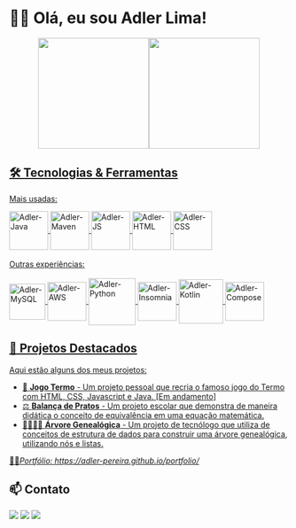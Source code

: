 # 👋🏻 Olá, eu sou Adler Lima!
<div align="center">
  <a href="https://github.com/Adler-Pereira">
    <img height="200em" src="https://github-readme-streak-stats-salesp07.vercel.app?user=Adler-Pereira&theme=java-dark&border_radius=4.5&locale=pt_BR"/><img height="200em" src="https://github-readme-stats.vercel.app/api/top-langs/?username=Adler-Pereira&layout=donut&langs_count=16&theme=vision-friendly-dark&locale=pt-br&border_color=f89820"/>
</div>

## 🛠️ Tecnologias & Ferramentas
Mais usadas:
<div style="display: inline_block">
  <img align="center" alt="Adler-Java" height="70" width="70" src="https://cdn.jsdelivr.net/gh/devicons/devicon@latest/icons/java/java-original.svg">
  <img align="center" alt="Adler-Maven" height="70" width="70" src="https://cdn.jsdelivr.net/gh/devicons/devicon@latest/icons/maven/maven-original.svg">
  <img align="center" alt="Adler-JS" height="70" width="70" src="https://cdn.jsdelivr.net/gh/devicons/devicon@latest/icons/javascript/javascript-original.svg">
  <img align="center" alt="Adler-HTML" height="70" width="70" src="https://cdn.jsdelivr.net/gh/devicons/devicon@latest/icons/html5/html5-original.svg">
  <img align="center" alt="Adler-CSS" height="70" width="70" src="https://cdn.jsdelivr.net/gh/devicons/devicon@latest/icons/css3/css3-original.svg">
</div><br>
Outras experiências:
<div style="display: inline_block"><br>
  <img align="center" alt="Adler-MySQL" height="65" width="65" src="https://cdn.jsdelivr.net/gh/devicons/devicon@latest/icons/mysql/mysql-original.svg">
  <img align="center" alt="Adler-AWS" height="70" width="70" src="https://cdn.jsdelivr.net/gh/devicons/devicon@latest/icons/amazonwebservices/amazonwebservices-original-wordmark.svg">
  <img align="center" alt="Adler-Python" height="85" width="85" src="https://cdn.jsdelivr.net/gh/devicons/devicon@latest/icons/python/python-original.svg">
  <img align="center" alt="Adler-Insomnia" height="70" width="70" src="https://cdn.jsdelivr.net/gh/devicons/devicon@latest/icons/insomnia/insomnia-original.svg">
  <img align="center" alt="Adler-Kotlin" height="80" width="80" src="https://cdn.jsdelivr.net/gh/devicons/devicon@latest/icons/kotlin/kotlin-original.svg">
  <img align="center" alt="Adler-Compose" height="70" width="70" src="https://cdn.jsdelivr.net/gh/devicons/devicon@latest/icons/jetpackcompose/jetpackcompose-original.svg">
</div>

## 📌 Projetos Destacados
Aqui estão alguns dos meus projetos:
- 📱 **Jogo Termo** - Um projeto pessoal que recria o famoso jogo do Termo com HTML, CSS, Javascript e Java. [Em andamento]
- ⚖️ **Balança de Pratos** - Um projeto escolar que demonstra de maneira didática o conceito de equivalência em uma equação matemática.
- 👨‍👩‍👧‍👦 **Árvore Genealógica** - Um projeto de tecnólogo que utiliza de conceitos de estrutura de dados para construir uma árvore genealógica, utilizando nós e listas.

🧑‍💻*Portfólio: <a href="https://adler-pereira.github.io/portfolio/" target="_blank">https://adler-pereira.github.io/portfolio/</a>*

## 📫 Contato
<div>
  <a href="https://www.linkedin.com/in/adlerlima" target="_blank"><img src="https://img.shields.io/badge/LinkedIn-0077B5?style=for-the-badge&logo=linkedin&logoColor=white"></a>
  <a href="mailto:adlerlimap@gmail.com" target="_blank"><img src="https://img.shields.io/badge/Gmail-D14836?style=for-the-badge&logo=gmail&logoColor=white"></a>
  <a href="https://api.whatsapp.com/send?phone=5511969102308" target="_blank"><img src="https://img.shields.io/badge/WhatsApp-25D366?style=for-the-badge&logo=whatsapp&logoColor=white"></a>
</div>
